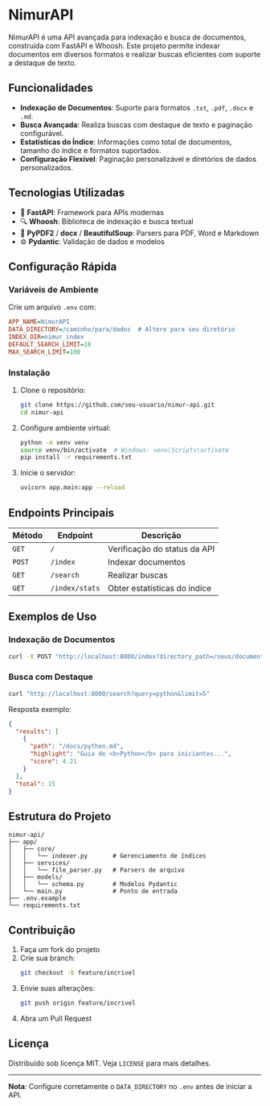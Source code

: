 # NimurAPI

NimurAPI é uma API avançada para indexação e busca de documentos, construída com FastAPI e Whoosh. Este projeto permite indexar documentos em diversos formatos e realizar buscas eficientes com suporte a destaque de texto.

## Funcionalidades

- **Indexação de Documentos**: Suporte para formatos `.txt`, `.pdf`, `.docx` e `.md`.
- **Busca Avançada**: Realiza buscas com destaque de texto e paginação configurável.
- **Estatísticas do Índice**: Informações como total de documentos, tamanho do índice e formatos suportados.
- **Configuração Flexível**: Paginação personalizável e diretórios de dados personalizados.

## Tecnologias Utilizadas

- 🚀 **FastAPI**: Framework para APIs modernas
- 🔍 **Whoosh**: Biblioteca de indexação e busca textual
- 📄 **PyPDF2** / **docx** / **BeautifulSoup**: Parsers para PDF, Word e Markdown
- ⚙️ **Pydantic**: Validação de dados e modelos

## Configuração Rápida

### Variáveis de Ambiente

Crie um arquivo `.env` com:

```ini
APP_NAME=NimurAPI
DATA_DIRECTORY=/caminho/para/dados  # Altere para seu diretório
INDEX_DIR=nimur_index
DEFAULT_SEARCH_LIMIT=10
MAX_SEARCH_LIMIT=100
```

### Instalação

1. Clone o repositório:
   ```bash
   git clone https://github.com/seu-usuario/nimur-api.git
   cd nimur-api
   ```

2. Configure ambiente virtual:
   ```bash
   python -m venv venv
   source venv/bin/activate  # Windows: venv\Scripts\activate
   pip install -r requirements.txt
   ```

3. Inicie o servidor:
   ```bash
   uvicorn app.main:app --reload
   ```

## Endpoints Principais

| Método | Endpoint           | Descrição                     |
|--------|--------------------|-------------------------------|
| `GET`  | `/`                | Verificação do status da API  |
| `POST` | `/index`           | Indexar documentos            |
| `GET`  | `/search`          | Realizar buscas               |
| `GET`  | `/index/stats`     | Obter estatísticas do índice  |

## Exemplos de Uso

### Indexação de Documentos
```bash
curl -X POST "http://localhost:8000/index?directory_path=/seus/documentos"
```

### Busca com Destaque
```bash
curl "http://localhost:8000/search?query=python&limit=5"
```

Resposta exemplo:
```json
{
  "results": [
    {
      "path": "/docs/python.md",
      "highlight": "Guia de <b>Python</b> para iniciantes...",
      "score": 4.21
    }
  ],
  "total": 15
}
```

## Estrutura do Projeto

```
nimur-api/
├── app/
│   ├── core/
│   │   └── indexer.py       # Gerenciamento de índices
│   ├── services/
│   │   └── file_parser.py   # Parsers de arquivo
│   ├── models/
│   │   └── schema.py        # Modelos Pydantic
│   └── main.py              # Ponto de entrada
├── .env.example
└── requirements.txt
```

## Contribuição

1. Faça um fork do projeto
2. Crie sua branch:
   ```bash
   git checkout -b feature/incrivel
   ```
3. Envie suas alterações:
   ```bash
   git push origin feature/incrivel
   ```
4. Abra um Pull Request

## Licença

Distribuído sob licença MIT. Veja `LICENSE` para mais detalhes.

---

**Nota**: Configure corretamente o `DATA_DIRECTORY` no `.env` antes de iniciar a API.